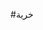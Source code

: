#خرية







      














                                                                                                                                                       
















































































































































































































































































